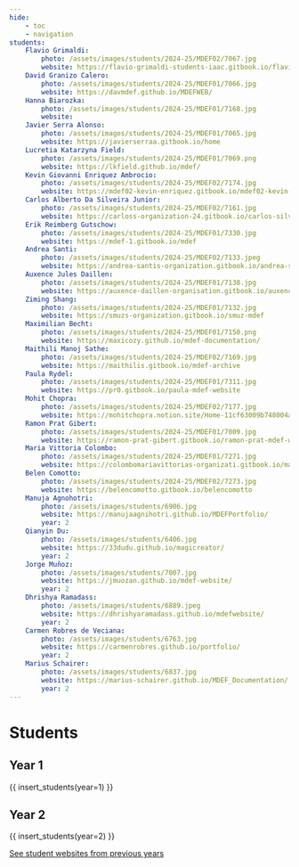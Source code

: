```yaml
---
hide:
    - toc
    - navigation
students:
    Flavio Grimaldi:
        photo: /assets/images/students/2024-25/MDEF02/7067.jpg
        website: https://flavio-grimaldi-students-iaac.gitbook.io/flavio_grimaldi
    David Granizo Calero:
        photo: /assets/images/students/2024-25/MDEF01/7066.jpg
        website: https://davmdef.github.io/MDEFWEB/
    Hanna Biarozka:
        photo: /assets/images/students/2024-25/MDEF01/7168.jpg
        website:
    Javier Serra Alonso:
        photo: /assets/images/students/2024-25/MDEF01/7065.jpg
        website: https://javierserraa.gitbook.io/home
    Lucretia Katarzyna Field:
        photo: /assets/images/students/2024-25/MDEF01/7069.png
        website: https://lkfield.github.io/mdef/
    Kevin Giovanni Enriquez Ambrocio:
        photo: /assets/images/students/2024-25/MDEF02/7174.jpg
        website: https://mdef02-kevin-enriquez.gitbook.io/mdef02-kevin-enriquez
    Carlos Alberto Da Silveira Junior:
        photo: /assets/images/students/2024-25/MDEF02/7161.jpg
        website: https://carloss-organization-24.gitbook.io/carlos-silveira
    Erik Reimberg Gutschow:
        photo: /assets/images/students/2024-25/MDEF01/7330.jpg
        website: https://mdef-1.gitbook.io/mdef
    Andrea Santi:
        photo: /assets/images/students/2024-25/MDEF02/7133.jpeg
        website: https://andrea-santis-organization.gitbook.io/andrea-santi-mdef-course
    Auxence Jules Daillen:
        photo: /assets/images/students/2024-25/MDEF01/7138.jpg
        website: https://auxence-daillen-organisation.gitbook.io/auxence-daillen/
    Ziming Shang:
        photo: /assets/images/students/2024-25/MDEF01/7132.jpg
        website: https://smuzs-organization.gitbook.io/smuz-mdef
    Maximilian Becht:
        photo: /assets/images/students/2024-25/MDEF01/7150.png
        website: https://maxicozy.github.io/mdef-documentation/
    Maithili Manoj Sathe:
        photo: /assets/images/students/2024-25/MDEF02/7169.jpg
        website: https://maithilis.gitbook.io/mdef-archive
    Paula Rydel:
        photo: /assets/images/students/2024-25/MDEF01/7311.jpg
        website: https://pr0.gitbook.io/paula-mdef-website
    Mohit Chopra:
        photo: /assets/images/students/2024-25/MDEF02/7177.jpg
        website: https://mohitchopra.notion.site/Home-11cf63009b748004a336e4cc92903c61?pvs=4
    Ramon Prat Gibert:
        photo: /assets/images/students/2024-25/MDEF01/7009.jpg
        website: https://ramon-prat-gibert.gitbook.io/ramon-prat-mdef-website/final-project
    Maria Vittoria Colombo:
        photo: /assets/images/students/2024-25/MDEF01/7271.jpg
        website: https://colombomariavittorias-organizati.gitbook.io/maria-vittoria-colombo-mdef/
    Belen Comotto:
        photo: /assets/images/students/2024-25/MDEF02/7273.jpg
        website: https://belencomotto.gitbook.io/belencomotto
    Manuja Agnohotri:
        photo: /assets/images/students/6906.jpg
        website: https://manujaagnihotri.github.io/MDEFPortfolio/
        year: 2
    Qianyin Du:
        photo: /assets/images/students/6406.jpg
        website: https://33dudu.github.io/magicreator/
        year: 2
    Jorge Muñoz:
        photo: /assets/images/students/7007.jpg
        website: https://jmuozan.github.io/mdef-website/
        year: 2
    Dhrishya Ramadass:
        photo: /assets/images/students/6889.jpeg
        website: https://dhrishyaramadass.github.io/mdefwebsite/
        year: 2
    Carmen Robres de Veciana:
        photo: /assets/images/students/6763.jpg
        website: https://carmenrobres.github.io/portfolio/
        year: 2
    Marius Schairer:
        photo: /assets/images/students/6837.jpg
        website: https://marius-schairer.github.io/MDEF_Documentation/
        year: 2
---
```


# Students

## Year 1

{{ insert_students(year=1) }} 

## Year 2

{{ insert_students(year=2) }}

<div class="button-container">

<a class="md-button" href="/student-websites/">See student websites from previous years</a>

</div>
